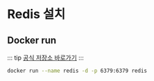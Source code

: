 # Redis 설치

## Docker run

::: tip
[공식 저장소 바로가기](https://hub.docker.com/_/redis)
:::

``` bash
docker run --name redis -d -p 6379:6379 redis
```